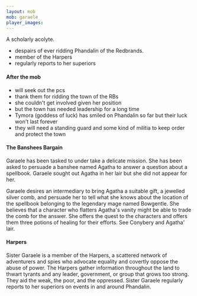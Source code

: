 ```yaml
---
layout: mob
mob: garaele
player_images:
---
```

A scholarly acolyte.

* despairs of ever ridding Phandalin of the Redbrands.
* member of the Harpers
* regularly reports to her superiors

#### After the mob

* will seek out the pcs
* thank them for ridding the town of the RBs
* she couldn't get involved given her position
* but the town has needed leadership for a long time
* Tymora (goddess of luck) has smiled on Phandalin so far but their luck won't last forever
* they will need a standing guard and some kind of militia to keep order and protect the town

#### The Banshees Bargain

Garaele has been tasked to under take a delicate mission.  She has been asked to persuade a banshee named Agatha to answer a question about a spellbook.  Garaele sought out Agatha in her lair but she did not appear for her.

Garaele desires an intermediary to bring Agatha a suitable gift, a jewelled silver comb, and persuade her to tell what she knows about the location of the spellbook belonging to the legendary mage named Bowgentle.  She believes that a character who flatters Agatha's vanity might be able to trade the comb for the answer.  She offers the quest to the characters and offers them three potions of healing for their efforts.  See Conybery and Agatha' lair.

#### Harpers

Sister Garaele is a member of the Harpers, a scattered network of adventurers and spies who advocate equality and covertly oppose the abuse of power. The Harpers gather information throughout the land to thwart tyrants and any leader, government, or group that grows too strong. They aid the weak, the poor, and the oppressed. Sister Garaele regularly reports to her superiors on events in and around Phandalin.
